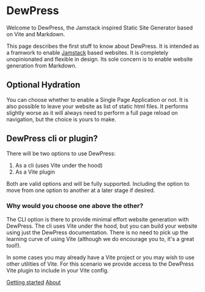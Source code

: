 # DewPress

Welcome to DewPress, the Jamstack inspired Static Site Generator based on Vite and Markdown.

This page describes the first stuff to know about DewPress. It is intended as a framwork to enable
[Jamstack](https://jamstack.org/) based websites. It is completely unopinionated and flexible in design. Its sole concern
is to enable website generation from Markdown.

## Optional Hydration
You can choose whether to enable a Single Page Application or not. It is also possible to leave 
your website as list of static html files. It performs slightly worse as it will always need to perform a full
page reload on navigation, but the choice is yours to make.

## DewPress cli or plugin?

There will be two options to use DewPress:
1. As a cli (uses Vite under the hood)
2. As a Vite plugin

Both are valid options and will be fully supported. Including the option to move from one option to another at a later stage
if desired.

### Why would you choose one above the other?
The CLI option is there to provide minimal effort website generation with DewPress. 
The cli uses Vite under the hood, but you can build your website using just the DewPress documentation. 
There is no need to pick up the learning curve of using Vite (although we do encourage you to, it's a great tool!).

In some cases you may already have a Vite project or you may wish to use other utilities of Vite. 
For this scenario we provide access to the DewPress Vite plugin to include in your Vite config.

[Getting started](/getting_started)
[About](/about)
